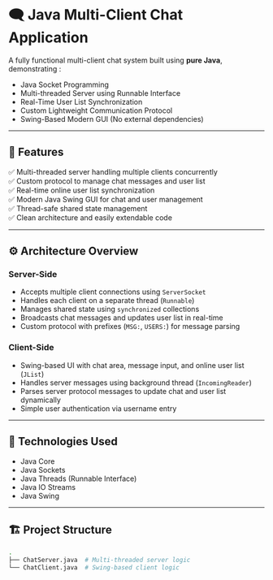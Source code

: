 # 🗨️ Java Multi-Client Chat Application

A fully functional multi-client chat system built using **pure Java**, demonstrating :

- Java Socket Programming
- Multi-threaded Server using Runnable Interface
- Real-Time User List Synchronization
- Custom Lightweight Communication Protocol
- Swing-Based Modern GUI (No external dependencies)

---

## 🚀 Features

✅ Multi-threaded server handling multiple clients concurrently  
✅ Custom protocol to manage chat messages and user list  
✅ Real-time online user list synchronization  
✅ Modern Java Swing GUI for chat and user management  
✅ Thread-safe shared state management  
✅ Clean architecture and easily extendable code

---

## ⚙️ Architecture Overview

### Server-Side

- Accepts multiple client connections using `ServerSocket`
- Handles each client on a separate thread (`Runnable`)
- Manages shared state using `synchronized` collections
- Broadcasts chat messages and updates user list in real-time
- Custom protocol with prefixes (`MSG:`, `USERS:`) for message parsing

### Client-Side

- Swing-based UI with chat area, message input, and online user list (`JList`)
- Handles server messages using background thread (`IncomingReader`)
- Parses server protocol messages to update chat and user list dynamically
- Simple user authentication via username entry

---

## 🧰 Technologies Used

- Java Core
- Java Sockets
- Java Threads (Runnable Interface)
- Java IO Streams
- Java Swing

---

## 🏗️ Project Structure

```bash
.
├── ChatServer.java  # Multi-threaded server logic
└── ChatClient.java  # Swing-based client logic
